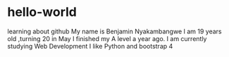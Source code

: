 # hello-world
learning about github
My name is Benjamin Nyakambangwe
I am 19 years old ,turning 20 in May
I finished my A level a year ago.
I am currently studying Web Development
I like Python and bootstrap 4
